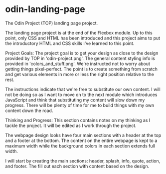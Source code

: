 # odin-landing-page
The Odin Project (TOP) landing page project.

The landing page project is at the end of the Flexbox module. Up to this point, only CSS and HTML has been introduced and this project aims to put the introductory HTML and CSS skills I've learned to this point.

Project Goals:
The project goal is to get your design as close to the design provided by TOP in 'odin-project.png'. The general content styling info is provided in 'colors_and_stuff.png'. We're instructed not to worry about getting things pixel-perfect. The point is to create something from scratch and get various elements in more or less the right position relative to the rest. 

The instructions indicate that we're free to substitute our own content. I will not be doing so as I want to move on to the next module which introduces JavaScript and think that substituting my content will slow down my progress. There will be plenty of time for me to build things with my own content down the road.

Thinking and Progress:
This section contains notes on my thinking as I tackle the project. It will be edited as I work through the project.

The webpage design looks have four main sections with a header at the top and a footer at the bottom. The content on the entire webpage is kept to a maximum width while the background colors in each section extends full width.

I will start by creating the main sections: header, splash, info, quote, action, and footer. The fill out each section with content based on the design. 